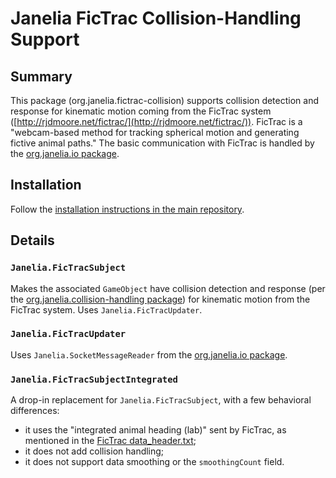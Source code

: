 # Janelia FicTrac Collision-Handling Support

## Summary

This package (org.janelia.fictrac-collision) supports collision detection and response for kinematic motion coming from the FicTrac system ([http://rjdmoore.net/fictrac/](http://rjdmoore.net/fictrac/)).  FicTrac is a "webcam-based method for tracking spherical motion and generating fictive animal paths."  The basic communication with FicTrac is handled by the [org.janelia.io package](https://github.com/JaneliaSciComp/janelia-unity-toolkit/tree/master/org.janelia.io).

## Installation

Follow the [installation instructions in the main repository](https://github.com/JaneliaSciComp/janelia-unity-toolkit/blob/master/README.md#installation).

## Details

### `Janelia.FicTracSubject`

Makes the associated `GameObject` have collision detection and response (per the [org.janelia.collision-handling package](https://github.com/JaneliaSciComp/janelia-unity-toolkit/tree/master/org.janelia.collision-handling)) for kinematic motion from the FicTrac system.  Uses `Janelia.FicTracUpdater`.

### `Janelia.FicTracUpdater`

Uses `Janelia.SocketMessageReader` from the [org.janelia.io package](https://github.com/JaneliaSciComp/janelia-unity-toolkit/tree/master/org.janelia.io).

### `Janelia.FicTracSubjectIntegrated`

A drop-in replacement for `Janelia.FicTracSubject`, with a few behavioral differences:
* it uses the "integrated animal heading (lab)" sent by FicTrac, as mentioned in the [FicTrac data_header.txt]( https://github.com/rjdmoore/fictrac/blob/master/doc/data_header.txt);
* it does not add collision handling;
* it does not support data smoothing or the `smoothingCount` field.